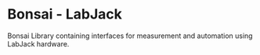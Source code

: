 # Bonsai - LabJack

Bonsai Library containing interfaces for measurement and automation using LabJack hardware.